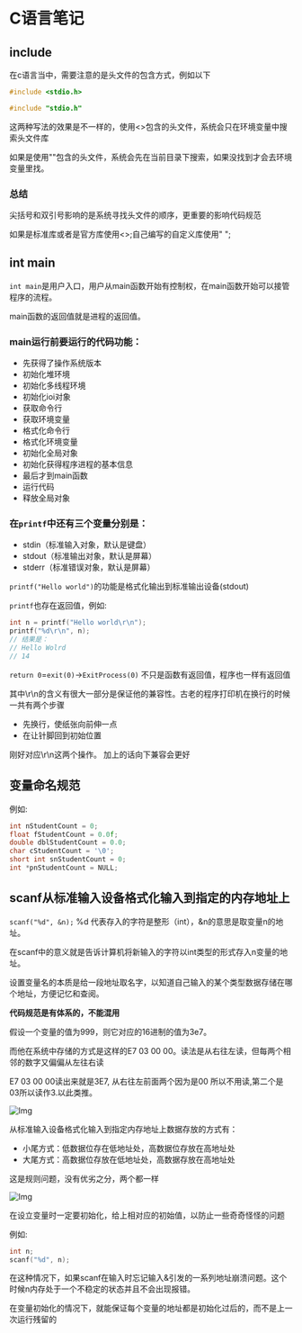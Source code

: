 # C语言笔记
## include

在c语言当中，需要注意的是头文件的包含方式，例如以下

```C
#include <stdio.h>

#include "stdio.h"
```

这两种写法的效果是不一样的，使用<>包含的头文件，系统会只在环境变量中搜索头文件库

如果是使用""包含的头文件，系统会先在当前目录下搜索，如果没找到才会去环境变量里找。

### 总结

尖括号和双引号影响的是系统寻找头文件的顺序，更重要的影响代码规范

如果是标准库或者是官方库使用<>;自己编写的自定义库使用" ";


## int main

`int main`是用户入口，用户从main函数开始有控制权，在main函数开始可以接管程序的流程。

 main函数的返回值就是进程的返回值。

 ### main运行前要运行的代码功能：
 
 
 * 先获得了操作系统版本
 * 初始化堆环境
 * 初始化多线程环境
 * 初始化ioi对象
 * 获取命令行
 * 获取环境变量
 * 格式化命令行
 * 格式化环境变量
 * 初始化全局对象
 * 初始化获得程序进程的基本信息 
 * 最后才到main函数
 * 运行代码
 * 释放全局对象


### 在`printf`中还有三个变量分别是：

* stdin（标准输入对象，默认是键盘）
* stdout（标准输出对象，默认是屏幕）
* stderr（标准错误对象，默认是屏幕）
 

`printf("Hello world")`的功能是格式化输出到标准输出设备(stdout)

`printf`也存在返回值，例如:

```C
int n = printf("Hello world\r\n");
printf("%d\r\n", n);
// 结果是：
// Hello Wolrd
// 14
```

`return 0`=`exit(0)`->`ExitProcess(0)` 不只是函数有返回值，程序也一样有返回值

其中\r\n的含义有很大一部分是保证他的兼容性。古老的程序打印机在换行的时候一共有两个步骤

* 先换行，使纸张向前伸一点
* 在让针脚回到初始位置

刚好对应\r\n这两个操作。
加上的话向下兼容会更好

## 变量命名规范

例如:

```C
int nStudentCount = 0;
float fStudentCount = 0.0f;
double dblStudentCount = 0.0;
char cStudentCount = '\0';
short int snStudentCount = 0;
int *pnStudentCount = NULL;
 ```
 

 ## scanf从标准输入设备格式化输入到指定的内存地址上

 `scanf("%d", &n);` %d 代表存入的字符是整形（int），&n的意思是取变量n的地址。

 在scanf中的意义就是告诉计算机将新输入的字符以int类型的形式存入n变量的地址。

 设置变量名的本质是给一段地址取名字，以知道自己输入的某个类型数据存储在哪个地址，方便记忆和查阅。


 **代码规范是有体系的，不能混用**

假设一个变量的值为999，则它对应的16进制的值为3e7。

而他在系统中存储的方式是这样的E7 03 00 00。读法是从右往左读，但每两个相邻的数字又偏偏从左往右读

E7 03 00 00读出来就是3E7, 从右往左前面两个因为是00 所以不用读,第二个是03所以读作3.以此类推。

![Img](https://joker-1317382260.cos.ap-guangzhou.myqcloud.com/202304011605202.webp)


从标准输入设备格式化输入到指定内存地址上数据存放的方式有：

* 小尾方式：低数据位存在低地址处，高数据位存放在高地址处
* 大尾方式：高数据位存放在低地址处，高数据存放在高地址处

这是规则问题，没有优劣之分，两个都一样

![Img](https://joker-1317382260.cos.ap-guangzhou.myqcloud.com/202304011503099.webp)

在设立变量时一定要初始化，给上相对应的初始值，以防止一些奇奇怪怪的问题

例如:

```C
int n;
scanf("%d", n);
```

在这种情况下，如果scanf在输入时忘记输入&引发的一系列地址崩溃问题。这个时候n内存处于一个不稳定的状态并且不会出现报错。

在变量初始化的情况下，就能保证每个变量的地址都是初始化过后的，而不是上一次运行残留的



